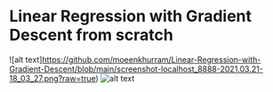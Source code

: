 # Linear Regression with Gradient Descent from scratch
![alt text]https://github.com/moeenkhurram/Linear-Regression-with-Gradient-Descent/blob/main/screenshot-localhost_8888-2021.03.21-18_03_27.png?raw=true)
![alt text](https://github.com/moeenkhurram/Linear-Regression-with-Gradient-Descent/blob/screenshot-localhost_8888-2021.03.21-18_03_27.png?raw=true)
